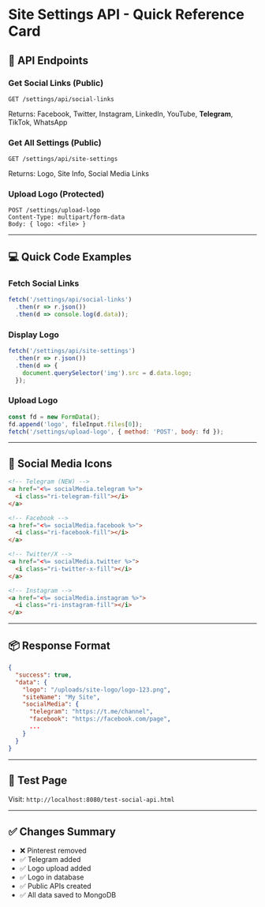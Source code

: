 # Site Settings API - Quick Reference Card

## 🔗 API Endpoints

### Get Social Links (Public)
```
GET /settings/api/social-links
```
Returns: Facebook, Twitter, Instagram, LinkedIn, YouTube, **Telegram**, TikTok, WhatsApp

### Get All Settings (Public)
```
GET /settings/api/site-settings
```
Returns: Logo, Site Info, Social Media Links

### Upload Logo (Protected)
```
POST /settings/upload-logo
Content-Type: multipart/form-data
Body: { logo: <file> }
```

---

## 💻 Quick Code Examples

### Fetch Social Links
```javascript
fetch('/settings/api/social-links')
  .then(r => r.json())
  .then(d => console.log(d.data));
```

### Display Logo
```javascript
fetch('/settings/api/site-settings')
  .then(r => r.json())
  .then(d => {
    document.querySelector('img').src = d.data.logo;
  });
```

### Upload Logo
```javascript
const fd = new FormData();
fd.append('logo', fileInput.files[0]);
fetch('/settings/upload-logo', { method: 'POST', body: fd });
```

---

## 🎨 Social Media Icons

```html
<!-- Telegram (NEW) -->
<a href="<%= socialMedia.telegram %>">
  <i class="ri-telegram-fill"></i>
</a>

<!-- Facebook -->
<a href="<%= socialMedia.facebook %>">
  <i class="ri-facebook-fill"></i>
</a>

<!-- Twitter/X -->
<a href="<%= socialMedia.twitter %>">
  <i class="ri-twitter-x-fill"></i>
</a>

<!-- Instagram -->
<a href="<%= socialMedia.instagram %>">
  <i class="ri-instagram-fill"></i>
</a>
```

---

## 📦 Response Format

```json
{
  "success": true,
  "data": {
    "logo": "/uploads/site-logo/logo-123.png",
    "siteName": "My Site",
    "socialMedia": {
      "telegram": "https://t.me/channel",
      "facebook": "https://facebook.com/page",
      ...
    }
  }
}
```

---

## 🚀 Test Page

Visit: `http://localhost:8080/test-social-api.html`

---

## ✅ Changes Summary

- ❌ Pinterest removed
- ✅ Telegram added
- ✅ Logo upload added
- ✅ Logo in database
- ✅ Public APIs created
- ✅ All data saved to MongoDB
